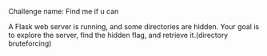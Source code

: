 Challenge name: Find me if u can

A Flask web server is running, and some directories are hidden. Your goal is to explore the server, find the hidden flag, and retrieve it.(directory bruteforcing)
